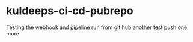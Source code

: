 # kuldeeps-ci-cd-pubrepo
Testing the webhook and pipeline run from git hub
another test push
one more 